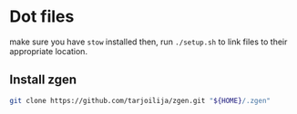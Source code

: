 # Dot files

make sure you have `stow` installed then, run `./setup.sh` to link files to their appropriate location.

## Install zgen

```sh
git clone https://github.com/tarjoilija/zgen.git "${HOME}/.zgen"
```
